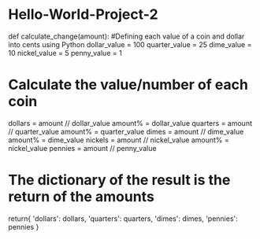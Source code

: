 # Hello-World-Project-2
def calculate_change(amount):
#Defining each value of a coin and dollar into cents using Python
dollar_value = 100
quarter_value = 25
dime_value = 10
nickel_value = 5
penny_value = 1

# Calculate the value/number of each coin

dollars = amount // dollar_value
amount% = dollar_value
quarters = amount // quarter_value
amount% = quarter_value
dimes = amount // dime_value
amount% = dime_value
nickels = amount // nickel_value
amount% = nickel_value
pennies = amount // penny_value

# The dictionary of the result is the return of the amounts
return{
  'dollars': dollars,
  'quarters': quarters,
  'dimes': dimes,
  'pennies': pennies
  }
  






